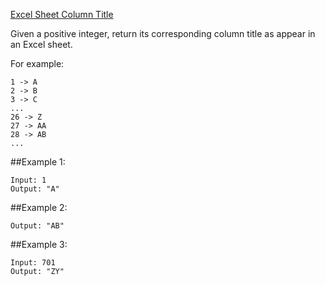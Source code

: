 [Excel Sheet Column Title](https://leetcode.com/problems/excel-sheet-column-title/)

Given a positive integer, return its corresponding column title as appear in an Excel sheet.

For example:

    1 -> A
    2 -> B
    3 -> C
    ...
    26 -> Z
    27 -> AA
    28 -> AB 
    ...
##Example 1:

```
Input: 1
Output: "A"
```

##Example 2:

```Input: 28
Output: "AB"
```

##Example 3:

```
Input: 701
Output: "ZY"
```
